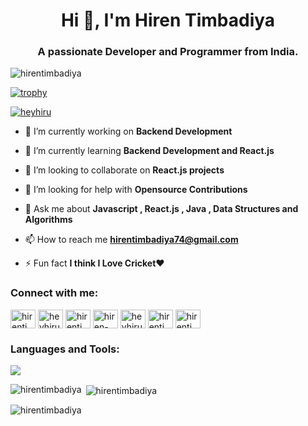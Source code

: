 <div style="align-items: center; display:flex; align-items:center;  justify-content:center;"">
    <img
  src="https://www.careerguide.com/career/wp-content/uploads/2020/03/giphy-7.gif"
  alt=""
/>
</div>
<h1 align="center">Hi 👋, I'm Hiren Timbadiya</h1>
<h3 align="center">A passionate Developer and Programmer from India.</h3>

<p align="left"> <img src="https://komarev.com/ghpvc/?username=hirentimbadiya&label=Profile%20views&color=0e75b6&style=flat" alt="hirentimbadiya" /> </p>

[![trophy](https://github-profile-trophy.vercel.app/?username=hirentimbadiya&theme=darkhub)](https://github.com/hirentimbadiya/github-profile-trophy)

<p align="left"> <a href="https://twitter.com/heyhiru" target="blank"><img src="https://img.shields.io/twitter/follow/heyhiru?logo=twitter&style=for-the-badge" alt="heyhiru" /></a> </p>

- 🔭 I’m currently working on **Backend Development**

- 🌱 I’m currently learning **Backend Development and React.js**

- 👯 I’m looking to collaborate on **React.js projects**

- 🤝 I’m looking for help with **Opensource Contributions**

- 💬 Ask me about **Javascript , React.js , Java , Data Structures and Algorithms**

- 📫 How to reach me **hirentimbadiya74@gmail.com**

- ⚡ Fun fact **I think I Love Cricket❤**


<h3 align="left">Connect with me:</h3>
<p align="left">
<a href="https://dev.to/hirentimbadiya" target="blank"><img align="center" src="https://raw.githubusercontent.com/rahuldkjain/github-profile-readme-generator/master/src/images/icons/Social/devto.svg" alt="hirentimbadiya" height="30" width="40" /></a>
<a href="https://twitter.com/heyhiru" target="blank"><img align="center" src="https://raw.githubusercontent.com/rahuldkjain/github-profile-readme-generator/master/src/images/icons/Social/twitter.svg" alt="heyhiru" height="30" width="40" /></a>
<a href="https://linkedin.com/in/hirentimbadiya74" target="blank"><img align="center" src="https://raw.githubusercontent.com/rahuldkjain/github-profile-readme-generator/master/src/images/icons/Social/linked-in-alt.svg" alt="hirentimbadiya74" height="30" width="40" /></a>
<a href="https://stackoverflow.com/users/hiren-timbadiya" target="blank"><img align="center" src="https://raw.githubusercontent.com/rahuldkjain/github-profile-readme-generator/master/src/images/icons/Social/stack-overflow.svg" alt="hiren-timbadiya" height="30" width="40" /></a>
<a href="https://instagram.com/heyhiru" target="blank"><img align="center" src="https://raw.githubusercontent.com/rahuldkjain/github-profile-readme-generator/master/src/images/icons/Social/instagram.svg" alt="heyhiru" height="30" width="40" /></a>
<a href="https://www.leetcode.com/hirentimbadiya74" target="blank"><img align="center" src="https://raw.githubusercontent.com/rahuldkjain/github-profile-readme-generator/master/src/images/icons/Social/leet-code.svg" alt="hirentimbadiya74" height="30" width="40" /></a>
<a href="https://auth.geeksforgeeks.org/user/hirentimbadiya74" target="blank"><img align="center" src="https://raw.githubusercontent.com/rahuldkjain/github-profile-readme-generator/master/src/images/icons/Social/geeks-for-geeks.svg" alt="hirentimbadiya74" height="30" width="40" /></a>
</p>

<h3 align="left">Languages and Tools:</h3>
<p>
  <a href="https://skillicons.dev">
    <img src="https://skillicons.dev/icons?i=react,js,java,git,c,github,instagram,jquery,linkedin,materialui,nodejs,redux,replit,stackoverflow,tailwind,vscode,vite,html,css,bootstrap,firebase,express&perline=11" />
  </a>
</p>

<p><img align="left" src="https://github-readme-stats.vercel.app/api/top-langs?username=hirentimbadiya&theme=chartreuse-dark&show_icons=true&locale=en&layout=compact" alt="hirentimbadiya" /></p>

<p>&nbsp;<img align="center" src="https://github-readme-stats.vercel.app/api?username=hirentimbadiya&theme=chartreuse-dark&show_icons=true" alt="hirentimbadiya" /></p>

<p><img align="center" src="https://github-readme-streak-stats.herokuapp.com/?user=hirentimbadiya&theme=chartreuse-dark" alt="hirentimbadiya" /></p>
